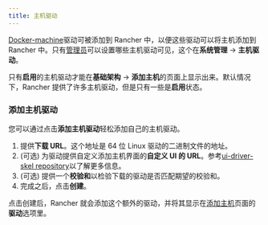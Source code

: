 ```yaml
---
title: 主机驱动
---
```


[Docker-machine](https://docs.docker.com/machine/)驱动可被添加到 Rancher 中，以便这些驱动可以将主机添加到 Rancher 中。只有[管理员](/docs/rancher1configurations/environments/access-control/_index#管理员)可以设置哪些主机驱动可见，这个在**系统管理** -> **主机驱动**。

只有**启用**的主机驱动才能在**基础架构** -> **添加主机**的页面上显示出来。默认情况下，Rancher 提供了许多主机驱动，但是只有一些是**启用**状态。

### 添加主机驱动

您可以通过点击**添加主机驱动**轻松添加自己的主机驱动。

1. 提供**下载 URL**。这个地址是 64 位 Linux 驱动的二进制文件的地址。
2. (可选) 为驱动提供自定义添加主机界面的**自定义 UI 的 URL**。参考[ui-driver-skel repository](https://github.com/rancher/ui-driver-skel)以了解更多信息。
3. (可选) 提供一个**校验和**以检验下载的驱动是否匹配期望的校验和。
4. 完成之后，点击**创建**。

点击创建后，Rancher 就会添加这个额外的驱动，并将其显示在[添加主机](/docs/rancher1/infrastructure/hosts/other/_index)页面的**驱动**选项里。
